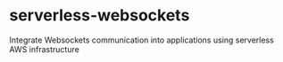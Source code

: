 # serverless-websockets
Integrate Websockets communication into applications using serverless AWS infrastructure
